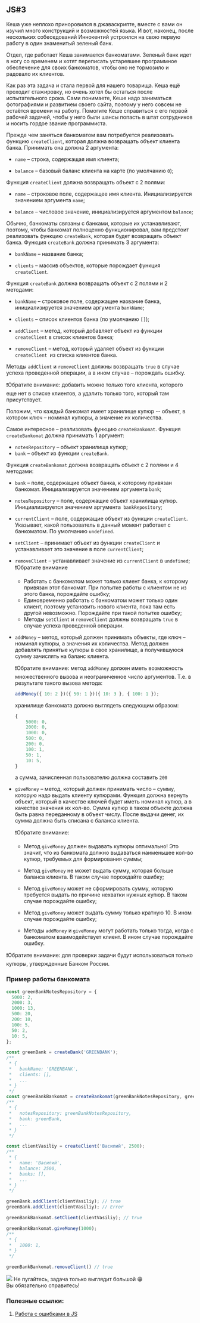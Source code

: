 ## JS#3

Кеша уже неплохо приноровился в джаваскрипте, вместе с вами он изучил много конструкций и возможностей языка. И вот, наконец, после нескольких собеседований Иннокентий устроился на свою первую работу в один знаменитый зеленый банк.

Отдел, где работает Кеша занимается банкоматами. Зеленый банк идет в ногу со временем и хотят переписать устаревшее программное обеспечение для своих банкоматов, чтобы оно не тормозило и радовало их клиентов.

Как раз эта задача и стала первой для нашего товарища. Кеша ещё проходит стажировку, но очень хотел бы остаться после испытательного срока. Сами понимаете, Кеше надо заниматься фотографиями и развитием своего сайта, поэтому у него совсем не остаётся времени на работу. Помогите Кеше справиться с его первой рабочей задачей, чтобы у него были шансы попасть в штат сотрудников и носить гордое звание программиста.

Прежде чем заняться банкоматом вам потребуется реализовать функцию ``createClient``, которая должна возвращать объект клиента банка. Принимать она должна 2 аргумента:

-   ``name`` – строка, содержащая имя клиента;
    
-   ``balance`` – базовый баланс клиента на карте (по умолчанию ``0``);
      
Функция ``createClient`` должна возвращать объект с 2 полями:

-   ``name`` – строковое поле, содержащее имя клиента. Инициализируется значением аргумента ``name``;
    
-   ``balance`` – числовое значение, инициализируется аргументом ``balance``;

Обычно, банкоматы связаны с банками, которые их устанавливают, поэтому, чтобы банкомат полноценно функционировал, вам предстоит реализовать функцию ``createBank``, которая будет возвращать объект банка. Функция ``createBank`` должна принимать 3 аргумента:

-   ``bankName`` – название банка;
    
-   ``clients`` – массив объектов, которые порождает функция ``createClient``.
    
Функция ``createBank`` должна возвращать объект с 2 полями и 2 методами:

-   ``bankName`` – строковое поле, содержащее название банка, инициализируется значением аргумента ``bankName``;
    
-   ``clients`` – список клиентов банка (по умолчанию ``[]``);
      
-   ``addClient`` – метод, который добавляет объект из функции ``createClient`` в список клиентов банка;
    
-   ``removeClient`` – метод, который удаляет объект из функции ``createClient ``из списка клиентов банка.
    
Методы ``addClient`` и ``removeClient`` должны возвращать ``true`` в случае успеха проведенной операции, а в ином случае – порождать ошибку.

❗Обратите внимание: добавить можно только того клиента, которого еще нет в списке клиентов, а удалить только того, который там присутствует.

Положим, что каждый банкомат имеет хранилище купюр -- объект, в котором ключ – номинал купюры, а значение их количества.

Самое интересное – реализовать функцию ``createBankomat``. Функция ``createBankomat`` должна принимать 1 аргумент:

-   ``notesRepository`` – объект хранилища купюр;
-   ``bank`` – объект из функции ``createBank``.
    
Функция ``createBankomat`` должна возвращать объект с 2 полями и 4 методами:
-  ``bank`` – поле, содержащие объект банка, к которому привязан банкомат. Инициализируется значением аргумента ``bank``;

-   ``notesRepository`` – поле, содержащие объект хранилища купюр. Инициализируется значением аргумента`` bankRepository``;
    
-   ``currentClient`` – поле, содержащие объект из функции ``createClient``. Указывает, какой пользователь в данный момент работает с банкоматом. По умолчанию ``undefined``.
    
-   ``setClient`` – принимает объект из функции ``createClient`` и устанавливает это значение в поле ``currentClient``;
    
-   ``removeClient`` – устанавливает значение из ``currentClient`` в ``undefined``;
	❗Обратите внимание
	   * Работать с банкоматом может только клиент банка, к которому привязан этот банкомат. При попытке работы с клиентом не из этого банка, порождайте ошибку;
	   * Единовременно работать с банкоматом может только один клиент, поэтому установить нового клиента, пока там есть другой невозможно. Порождайте при такой попытке ошибку;
	   * Методы ``setClient`` и ``removeClient`` должны возвращать ``true`` в случае успеха проведенной операции.
    
-   ``addMoney`` – метод, который должен принимать объекты, где ключ – номинал купюры, а значения их количества. Метод должен добавлять принятые купюры в свое хранилище, а получившуюся сумму зачислять на баланс клиента.
    
	❗Обратите внимание: метод ``addMoney`` должен иметь возможность множественного вызова и неограниченное число аргументов. Т.е. в результате такого вызова метода:
	
	```js
	addMoney({ 10: 2 })({ 50: 1 })({ 10: 3 }, { 100: 1 });
	```
	хранилище банкомата должно выглядеть следующим образом:
	```js
	{
		5000: 0,
		2000: 0,
		1000: 0,
		500: 0,
		200: 0,
		100: 1,
		50: 1,
		10: 5,
	}
	```
	а сумма, зачисленная пользователю должна составить ``200``

-   ``giveMoney`` – метод, который должен принимать число – сумму, которую надо выдать клиенту купюрами. Функция должна вернуть объект, который в качестве ключей будет иметь номинал купюр, а в качестве значения их кол-во. Сумма купюр в таком объекте должна быть равна переданному в объект числу. После выдачи денег, их сумма должна быть списана с баланса клиента.

	❗Обратите внимание:

	-   Метод ``giveMoney`` должен выдавать купюры оптимально! Это значит, что из банкомата должно выдаваться наименьшее кол-во купюр, требуемых для формирования суммы;
	    
	-   Метод ``giveMoney`` не может выдать сумму, которая больше баланса клиента. В таком случае порождайте ошибку;
	    
	-   Метод ``giveMoney`` может не сформировать сумму, которую требуется выдать по причине нехватки нужных купюр. В таком случае порождайте ошибку;
	    
	-   Метод ``giveMoney`` может выдать сумму только кратную 10. В ином случае порождайте ошибку;
	    
	-   Методы ``addMoney`` и ``giveMoney`` могут работать только тогда, когда с банкоматом взаимодействует клиент. В ином случае порождайте ошибку.
    
❗Обратите внимание: для проверки задачи будут использоваться только купюры, утвержденные Банком России.

### Пример работы банкомата
```js
const greenBankNotesRepository = {
  5000: 2,
  2000: 3,
  1000: 13,
  500: 20,
  200: 10,
  100: 5,
  50: 2,
  10: 5,
};

const greenBank = createBank('GREENBANK');
/**
 * {
 *   bankName: 'GREENBANK',
 *   clients: [],
 *   ...
 * }
 */
const greenBankBankomat = createBankomat(greenBankNotesRepository, greenBank);
/**
 * {
 *   notesRepository: greenBankNotesRepository,
 *   bank: greenBank,
 *   ...
 * }
 */

const clientVasiliy = createClient('Василий', 2500);
/**
 * {
 *   name: 'Василий',
 *   balance: 2500,
 *   banks: [],
 *   ...
 * }
 */

greenBank.addClient(clientVasiliy); // true
greenBank.addClient(clientVasiliy); // Error

greenBankBankomat.setClient(clientVasiliy); // true

greenBankBankomat.giveMoney(1000);
/**
 * {
 *   1000: 1,
 * }
 */

greenBankBankomat.removeClient() // true
```

**![](https://lh5.googleusercontent.com/YbvJW1jBcwtaa9IFUwp8aE6s-OaZbm1dGiSpoDc2H5KjDzAvCzRbQLkvwXyzyIR3vlZ4aCcdVlAuzVquJCpnkRmsXaGv0h35pV1N1ssUX2qrPwSTzWNuXSIXqCUO2EqJvgUqAiH2)**
Не пугайтесь, задача только выглядит большой 😁 <br/>
Вы обязательно справитесь!

### Полезные ссылки:
1. [Работа с ошибками в JS](https://developer.mozilla.org/ru/docs/Web/JavaScript/Reference/Global_Objects/Error)
